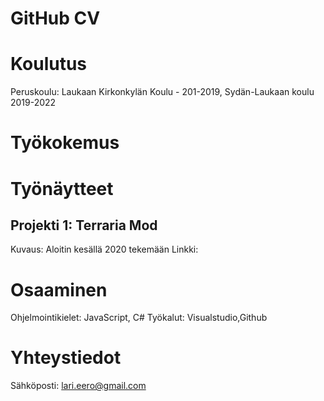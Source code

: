 
# GitHub CV

# Koulutus
Peruskoulu: Laukaan Kirkonkylän Koulu - 201-2019, Sydän-Laukaan koulu 2019-2022

# Työkokemus

# Työnäytteet
## Projekti 1: Terraria Mod
Kuvaus: Aloitin kesällä 2020 tekemään 
Linkki: 

# Osaaminen
Ohjelmointikielet: JavaScript, C#
Työkalut: Visualstudio,Github

# Yhteystiedot
Sähköposti: lari.eero@gmail.com
